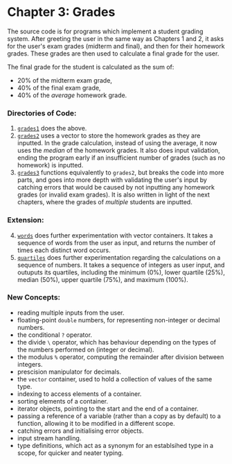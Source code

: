 # Chapter 3: Grades

The source code is for programs which implement a student grading system. 
After greeting the user in the same way as Chapters 1 and 2, it asks for the user's exam grades (midterm and final), and then for their homework grades.
These grades are then used to calculate a final grade for the user.

The final grade for the student is calculated as the sum of:
* 20% of the midterm exam grade, 
* 40% of the final exam grade,
* 40% of the _average_ homework grade. 

### Directories of Code:
1) [`grades1`](grades1) does the above.
2) [`grades2`](grades2) uses a vector to store the homework grades as they are inputted. In the grade calculation, instead of using the average, it now uses the _median_ of the homework grades. It also does input validation, ending the program early if an insufficient number of grades (such as no homework) is inputted.
3) [`grades3`](grades3) functions equivalently to `grades2`, but breaks the code into more parts, and goes into more depth with validating the user's input by catching errors that would be caused by not inputting any homework grades (or invalid exam grades). It is also written in light of the next chapters, where the grades of _multiple_ students are inputted.

### Extension:
4) [`words`](words) does further experimentation with vector containers. It takes a sequence of words from the user as input, and returns the number of times each distinct word occurs.
4) [`quartiles`](quartiles) does further experimentation regarding the calculations on a sequence of numbers. It takes a sequence of integers as user input, and outuputs its quartiles, including the minimum (0%), lower quartile (25%), median (50%), upper quartile (75%), and maximum (100%).

### New Concepts:
* reading multiple inputs from the user.
* floating-point `double` numbers, for representing non-integer or decimal numbers.
* the conditional `?` operator.
* the divide `\` operator, which has behaviour depending on the types of the numbers performed on (integer or decimal).
* the modulus `%` operator, computing the remainder after division between integers.
* prescision manipulator for decimals.
* the `vector` container, used to hold a collection of values of the same type.
* indexing to access elements of a container.
* sorting elements of a container.
* iterator objects, pointing to the start and the end of a container.
* passing a reference of a variable (rather than a copy as by default) to a function, allowing it to be modified in a different scope.
* catching errors and initialising error objects.
* input stream handling.
* type definitions, which act as a synonym for an establsihed type in a scope, for quicker and neater typing.
